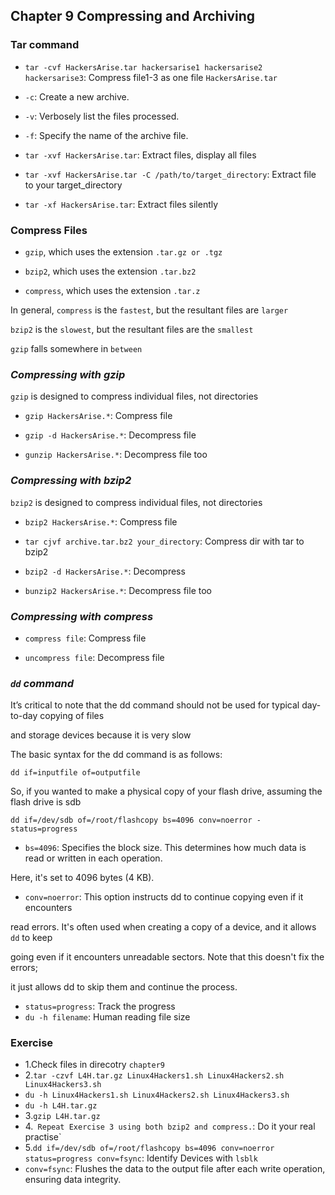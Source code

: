 ## Chapter 9 Compressing and Archiving  

### Tar command 

- `tar -cvf HackersArise.tar hackersarise1 hackersarise2 hackersarise3`: Compress file1-3 as one file `HackersArise.tar`

- `-c`: Create a new archive.

- `-v`: Verbosely list the files processed.

- `-f`: Specify the name of the archive file.

- `tar -xvf HackersArise.tar`: Extract files, display all files 

- `tar -xvf HackersArise.tar -C /path/to/target_directory`: Extract file to your target_directory

- `tar -xf HackersArise.tar`: Extract files silently 

### Compress Files 

- `gzip`, which uses the extension `.tar.gz or .tgz`

- `bzip2`, which uses the extension `.tar.bz2`

- `compress`, which uses the extension `.tar.z`

In general, `compress` is the `fastest`, but the resultant files are `larger`

`bzip2` is the `slowest`, but the resultant files are the `smallest`

`gzip` falls somewhere in `between`

### *Compressing with gzip*

`gzip` is designed to compress individual files, not directories

- `gzip HackersArise.*`: Compress file 

- `gzip -d HackersArise.*`: Decompress file 

- `gunzip HackersArise.*`: Decompress file too

### *Compressing with bzip2*

`bzip2` is designed to compress individual files, not directories

- `bzip2 HackersArise.*`: Compress file 

- `tar cjvf archive.tar.bz2 your_directory`: Compress dir with tar to bzip2  

- `bzip2 -d HackersArise.*`: Decompress

- `bunzip2 HackersArise.*`: Decompress file too

### *Compressing with compress*

- `compress file`: Compress file 

- `uncompress file`: Decompress file 


### *`dd` command*

It’s critical to note that the dd command should not be used for typical day-to-day copying of files 

and storage devices because it is very slow

The basic syntax for the dd command is as follows:

`dd if=inputfile of=outputfile`

So, if you wanted to make a physical copy of your flash drive, assuming the flash drive is sdb 

`dd if=/dev/sdb of=/root/flashcopy bs=4096 conv=noerror -status=progress`

- `bs=4096`: Specifies the block size. This determines how much data is read or written in each operation. 

Here, it's set to 4096 bytes (4 KB).

- `conv=noerror`: This option instructs dd to continue copying even if it encounters 

read errors. It's often used when creating a copy of a device, and it allows `dd` to keep 

going even if it encounters unreadable sectors. Note that this doesn't fix the errors; 

it just allows dd to skip them and continue the process.

- `status=progress`: Track the progress
- `du -h filename`: Human reading file size

### Exercise 
- 1.Check files in direcotry `chapter9`
- 2.`tar -czvf L4H.tar.gz Linux4Hackers1.sh Linux4Hackers2.sh Linux4Hackers3.sh`
- `du -h Linux4Hackers1.sh Linux4Hackers2.sh Linux4Hackers3.sh` 
- `du -h L4H.tar.gz`
- 3.`gzip L4H.tar.gz`
- 4.` Repeat Exercise 3 using both bzip2 and compress.`: Do it your real practise`
- 5.`dd if=/dev/sdb of=/root/flashcopy bs=4096 conv=noerror status=progress conv=fsync`: Identify Devices with `lsblk`
- `conv=fsync`: Flushes the data to the output file after each write operation, ensuring data integrity.
